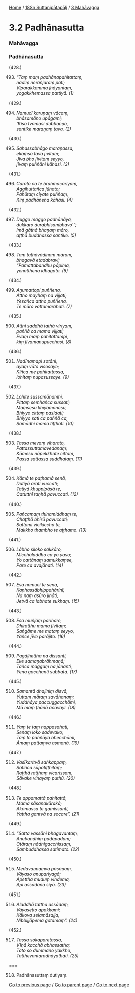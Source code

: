 
[Home](/) / [18Sn Suttanipātapāḷi](/tipitaka/18Sn.md) / [3 Mahāvagga](/tipitaka/18Sn/3.md)

# 3.2 Padhānasutta

### Mahāvagga

### Padhānasutta

(428.)

493. _“Taṃ maṃ padhānapahitattaṃ,_  
_nadiṃ nerañjaraṃ pati;_  
_Viparakkamma jhāyantaṃ,_  
_yogakkhemassa pattiyā. (1)_  


(429.)

494. _Namucī karuṇaṃ vācaṃ,_  
_bhāsamāno upāgami;_  
_‘Kiso tvamasi dubbaṇṇo,_  
_santike maraṇaṃ tava. (2)_  


(430.)

495. _Sahassabhāgo maraṇassa,_  
_ekaṃso tava jīvitaṃ;_  
_Jīva bho jīvitaṃ seyyo,_  
_jīvaṃ puññāni kāhasi. (3)_  


(431.)

496. _Carato ca te brahmacariyaṃ,_  
_Aggihuttañca jūhato;_  
_Pahūtaṃ cīyate puññaṃ,_  
_Kiṃ padhānena kāhasi. (4)_  


(432.)

497. _Duggo maggo padhānāya,_  
_dukkaro durabhisambhavo’”;_  
_Imā gāthā bhaṇaṃ māro,_  
_aṭṭhā buddhassa santike. (5)_  


(433.)

498. _Taṃ tathāvādinaṃ māraṃ,_  
_bhagavā etadabravi;_  
_“Pamattabandhu pāpima,_  
_yenatthena idhāgato. (6)_  


(434.)

499. _Aṇumattopi puññena,_  
_Attho mayhaṃ na vijjati;_  
_Yesañca attho puññena,_  
_Te māro vattumarahati. (7)_  


(435.)

500. _Atthi saddhā tathā viriyaṃ,_  
_paññā ca mama vijjati;_  
_Evaṃ maṃ pahitattampi,_  
_kiṃ jīvamanupucchasi. (8)_  


(436.)

501. _Nadīnamapi sotāni,_  
_ayaṃ vāto visosaye;_  
_Kiñca me pahitattassa,_  
_lohitaṃ nupasussaye. (9)_  


(437.)

502. _Lohite sussamānamhi,_  
_Pittaṃ semhañca sussati;_  
_Maṃsesu khīyamānesu,_  
_Bhiyyo cittaṃ pasīdati;_  
_Bhiyyo sati ca paññā ca,_  
_Samādhi mama tiṭṭhati. (10)_  


(438.)

503. _Tassa mevaṃ viharato,_  
_Pattassuttamavedanaṃ;_  
_Kāmesu nāpekkhate cittaṃ,_  
_Passa sattassa suddhataṃ. (11)_  


(439.)

504. _Kāmā te paṭhamā senā,_  
_Dutiyā arati vuccati;_  
_Tatiyā khuppipāsā te,_  
_Catutthī taṇhā pavuccati. (12)_  


(440.)

505. _Pañcamaṃ thinamiddhaṃ te,_  
_Chaṭṭhā bhīrū pavuccati;_  
_Sattamī vicikicchā te,_  
_Makkho thambho te aṭṭhamo. (13)_  


(441.)

506. _Lābho siloko sakkāro,_  
_Micchāladdho ca yo yaso;_  
_Yo cattānaṃ samukkaṃse,_  
_Pare ca avajānati. (14)_  


(442.)

507. _Esā namuci te senā,_  
_Kaṇhassābhippahārinī;_  
_Na naṃ asūro jināti,_  
_Jetvā ca labhate sukhaṃ. (15)_  


(443.)

508. _Esa muñjaṃ parihare,_  
_Dhiratthu mama jīvitaṃ;_  
_Saṅgāme me mataṃ seyyo,_  
_Yañce jīve parājito. (16)_  


(444.)

509. _Pagāḷhettha na dissanti,_  
_Eke samaṇabrāhmaṇā;_  
_Tañca maggaṃ na jānanti,_  
_Yena gacchanti subbatā. (17)_  


(445.)

510. _Samantā dhajiniṃ disvā,_  
_Yuttaṃ māraṃ savāhanaṃ;_  
_Yuddhāya paccuggacchāmi,_  
_Mā maṃ ṭhānā acāvayi. (18)_  


(446.)

511. _Yaṃ te taṃ nappasahati,_  
_Senaṃ loko sadevako;_  
_Taṃ te paññāya bhecchāmi,_  
_Āmaṃ pattaṃva asmanā. (19)_  


(447.)

512. _Vasīkaritvā saṅkappaṃ,_  
_Satiñca sūpatiṭṭhitaṃ;_  
_Raṭṭhā raṭṭhaṃ vicarissaṃ,_  
_Sāvake vinayaṃ puthū. (20)_  


(448.)

513. _Te appamattā pahitattā,_  
_Mama sāsanakārakā;_  
_Akāmassa te gamissanti,_  
_Yattha gantvā na socare”. (21)_  


(449.)

514. _“Satta vassāni bhagavantaṃ,_  
_Anubandhiṃ padāpadaṃ;_  
_Otāraṃ nādhigacchissaṃ,_  
_Sambuddhassa satīmato. (22)_  


(450.)

515. _Medavaṇṇaṃva pāsāṇaṃ,_  
_Vāyaso anupariyagā;_  
_Apettha muduṃ vindema,_  
_Api assādanā siyā. (23)_  


(451.)

516. _Aladdhā tattha assādaṃ,_  
_Vāyasetto apakkami;_  
_Kākova selamāsajja,_  
_Nibbijjāpema gotamaṃ”. (24)_  


(452.)

517. _Tassa sokaparetassa,_  
_Vīṇā kacchā abhassatha;_  
_Tato so dummano yakkho,_  
_Tatthevantaradhāyathāti. (25)_  


===

518. Padhānasuttaṃ dutiyaṃ.



[Go to previous page](/tipitaka/18Sn/3/3.1.md) / [Go to parent page](/tipitaka/18Sn/3.md) / [Go to next page](/tipitaka/18Sn/3/3.3.md)


